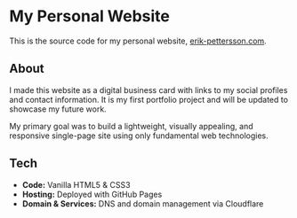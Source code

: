 # My Personal Website

This is the source code for my personal website, [erik-pettersson.com](https://erik-pettersson.com).

## About
I made this website as a digital business card with links to my social profiles and contact information. It is my first portfolio project and will be updated to showcase my future work.

My primary goal was to build a lightweight, visually appealing, and responsive single-page site using only fundamental web technologies.

## Tech
- **Code:** Vanilla HTML5 & CSS3
- **Hosting:** Deployed with GitHub Pages
- **Domain & Services:** DNS and domain management via Cloudflare
